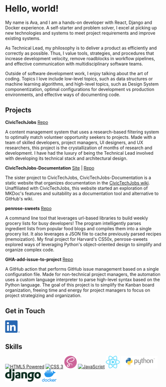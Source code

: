 <!--
**Aveline-art/Aveline-art** is a ✨ _special_ ✨ repository because its `README.md` (this file) appears on your GitHub profile.

Here are some ideas to get you started:

### Hi there 👋

- 🔭 I’m currently working on ...
- 🌱 I’m currently learning ...
- 👯 I’m looking to collaborate on ...
- 🤔 I’m looking for help with ...
- 💬 Ask me about ...
- 📫 How to reach me: ...
- 😄 Pronouns: ...
- ⚡ Fun fact: ...
-->

# Hello, world!

My name is Ava, and I am a hands-on developer with React, Django and Docker experience. A self-starter and problem solver, I excel at picking up new technologies and systems to meet project requirements and improve existing systems.

As Technical Lead, my philosophy is to deliver a product as efficiently and correctly as possible. Thus, I value tools, strategies, and procedures that increase development velocity, remove roadblocks in workflow pipelines, and effective communication with multidisciplinary software teams.

Outside of software development work, I enjoy talking about the art of coding. Topics I love include low-level topics, such as data structures or machine learning algorithms, and high-level topics, such as Design System componentization, optimal configurations for development vs production environments, and effective ways of documenting code.

## Projects

**CivicTechJobs** [Repo](https://github.com/hackforla/CivicTechJobs)

A content management system that uses a research-based filtering system to optimally match volunteer opportunity seekers to projects. Made with a team of skilled developers, project managers, UI designers, and UX researchers, this project is the crystallization of months of research and development. I have had the luxury of being the Technical Lead involved with developing its technical stack and architectural design.

**CivicTechJobs-Documentation** [Site](https://aveline-art.github.io/CivicTechJobs-Documentation/) | [Repo](https://github.com/Aveline-art/CivicTechJobs-Documentation)

The sister project to CivicTechJobs, CivicTechJobs-Documentation is a static website that organizes documentation in the [CivicTechJobs wiki](https://github.com/hackforla/CivicTechJobs/wiki). Unaffiliated with CivicTechJobs, this website started an exploration of MKDoc's features and suitability as a documentation tool and alternative to GitHub's wiki.

**penrose-sweets** [Repo](https://github.com/Aveline-art/penrose-sweets)

A command line tool that leverages url-based libraries to build weekly grocery lists for busy developers! The program intelligently parses ingredient lists from popular food blogs and compiles them into a single grocery list. It also leverages a JSON file to cache previously parsed recipes (memoization). My final project for Harvard's CS50x, penrose-sweets explored ways of leveraging Python's object-oriented design to simplify and organize complex code.

**GHA-add-issue-to-project** [Repo](https://github.com/100Automations/GHA-add-issue-to-project)

A GitHub action that performs GitHub issue management based on a single configuration file. Made for non-technical project managers, the automation uses a custom language interpreter to parse high-level syntax based on the Python language. The goal of this project is to simplify the Kanban board organization, freeing time and energy for project managers to focus on project strategizing and organization.

## Get in Touch

<p align="left">
  <a href="https://www.linkedin.com/in/aveline-art/" target="blank">
    <img src="assets/linkedin-logo.png" title="LinkedIn" alt="LinkedIn" height="40" />
  </a>
 </p>

## Skills

<p align="left">
    <a href="http://www.w3.org/html/logo/"><img src="https://www.w3.org/html/logo/badge/html5-badge-h-solo.png" height="40" alt="HTML5 Powered" title="HTML5 Powered"></a>
    <a href="#"><img src="https://icongr.am/devicon/css3-original.svg?size=128&color=currentColor" title="CSS 3" alt="CSS 3" height="40"/></a>
    <a href="https://sass-lang.com/styleguide/brand"><img src="assets/sass-logo.png" title="Sass" alt="Sass" height="40"/></a>
    <a href="#"><img src="https://icongr.am/devicon/javascript-original.svg?size=128&color=currentColor" title="JavaScript" alt="JavaScript" height="40"/></a>
    <a href="https://github.com/facebook/react"><img src="assets/react-logo.svg" title="ReactJS" alt="ReactJS" height="40"/></a>
    <a href="https://www.python.org/community/logos/"><img src="assets/python-logo.png" title="Python" alt="Python" height="40"/></a>
    <a href="https://www.djangoproject.com/community/logos/"><img src="assets/django-logo.png" title="Django" alt="Django" height="40"/></a>
    <a href="https://www.docker.com/company/newsroom/media-resources"><img src="assets/docker-logo.png" title="Docker" alt="Docker" height="40"/></a>
</p>

